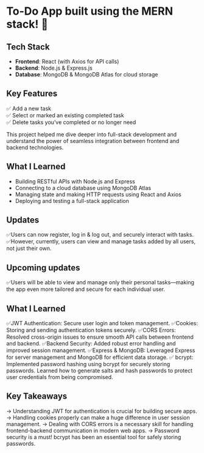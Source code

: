 # To-Do App built using the MERN stack! 🌟

## **Tech Stack**
- **Frontend**: React (with Axios for API calls)
- **Backend**: Node.js & Express.js
- **Database**: MongoDB & MongoDB Atlas for cloud storage

## **Key Features**
✅ Add a new task  
✅ Select or marked an existing completed task  
✅ Delete tasks you’ve completed or no longer need  

This project helped me dive deeper into full-stack development and understand the power of seamless integration between frontend and backend technologies.

## **What I Learned**
- Building RESTful APIs with Node.js and Express  
- Connecting to a cloud database using MongoDB Atlas  
- Managing state and making HTTP requests using React and Axios  
- Deploying and testing a full-stack application

## **Updates**
✅Users can now register, log in & log out, and securely interact with tasks. 
✅However, currently, users can view and manage tasks added by all users, not just their own. 

## **Upcoming updates**
✅Users will be able to view and manage only their personal tasks—making the app even more tailored and secure for each individual user.

## **What I Learned**
✅JWT Authentication: Secure user login and token management.
✅Cookies: Storing and sending authentication tokens securely.
✅CORS Errors: Resolved cross-origin issues to ensure smooth API calls between frontend and backend.
✅Backend Security: Added robust error handling and improved session management.
✅Express & MongoDB: Leveraged Express for server management and MongoDB for efficient data storage.
✅ bcrypt: Implemented password hashing using bcrypt for securely storing passwords. Learned how to generate salts and hash passwords to protect user credentials from being compromised.

## **Key Takeaways**

→ Understanding JWT for authentication is crucial for building secure apps.
→ Handling cookies properly can make a huge difference in user session management.
→ Dealing with CORS errors is a necessary skill for handling frontend-backend communication in modern web apps.
→ Password security is a must! bcrypt has been an essential tool for safely storing passwords.

